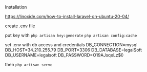 Installation

https://linoxide.com/how-to-install-laravel-on-ubuntu-20-04/

create
.env file

put key with 
`php artisan key:generate`
`php artisan config:cache`

set .env with db access and credentials
DB_CONNECTION=mysql
DB_HOST=34.210.255.79
DB_PORT=3306
DB_DATABASE=legalSoft
DB_USERNAME=legalsoft
DB_PASSWORD=O19AJsqeLz$0

then
`php artisan serve`